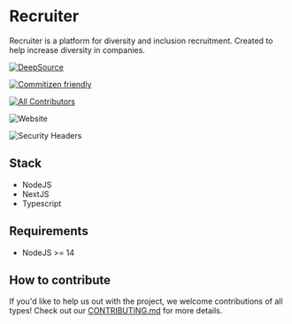 # Recruiter

Recruiter is a platform for diversity and inclusion recruitment. Created to help increase diversity in companies.

[![DeepSource](https://deepsource.io/gh/guidroid/recruiter.tech.svg/?label=active+issues&token=MjmolkEMhUv1dPAfdFGf9s3P)](https://deepsource.io/gh/guidroid/recruiter.tech/?ref=repository-badge)

[![Commitizen friendly](https://img.shields.io/badge/commitizen-friendly-brightgreen.svg)](http://commitizen.github.io/cz-cli/)

[![All Contributors](https://img.shields.io/badge/all_contributors-1-orange.svg?style=flat-square)](#contributors)

![Website](https://img.shields.io/website?up_color=green&up_message=online&url=https%3A%2F%2Frecruiter.tech)

![Security Headers](https://img.shields.io/security-headers?url=https%3A%2F%2Frecruiter.tech)

## Stack

- NodeJS
- NextJS
- Typescript

## Requirements

- NodeJS >= 14

## How to contribute

If you'd like to help us out with the project, we welcome contributions of all types! Check out our [CONTRIBUTING.md](CONTRIBUTING.md) for more details.